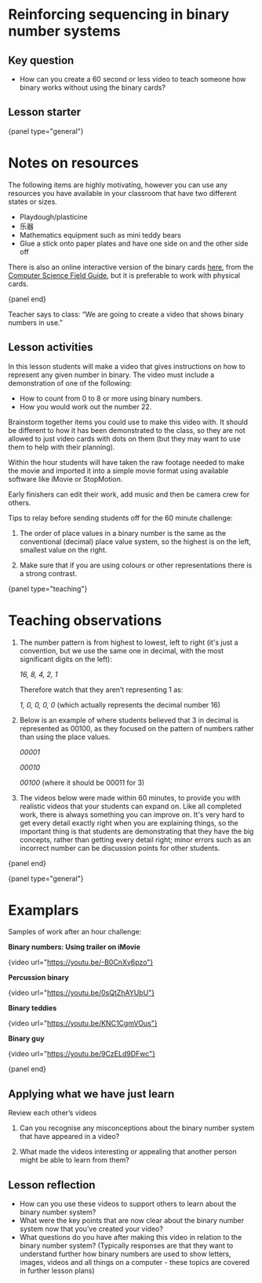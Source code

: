 # Reinforcing sequencing in binary number systems

## Key question

- How can you create a 60 second or less video to teach someone how binary works without using the binary cards?

## Lesson starter

{panel type="general"}

# Notes on resources

The following items are highly motivating, however you can use any resources you have available in your classroom that have two different states or sizes.

- Playdough/plasticine
- 乐器
- Mathematics equipment such as mini teddy bears
- Glue a stick onto paper plates and have one side on and the other side off

There is also an online interactive version of the binary cards [here](http://www.csfieldguide.org.nz/en/interactives/binary-cards/index.html?digits=8), from the [Computer Science Field Guide](http://www.csfieldguide.org.nz/), but it is preferable to work with physical cards.

{panel end}

Teacher says to class: “We are going to create a video that shows binary numbers in use.”

## Lesson activities

In this lesson students will make a video that gives instructions on how to represent any given number in binary. The video must include a demonstration of one of the following:

- How to count from 0 to 8 or more using binary numbers.
- How you would work out the number 22.

Brainstorm together items you could use to make this video with. It should be different to how it has been demonstrated to the class, so they are not allowed to just video cards with dots on them (but they may want to use them to help with their planning).

Within the hour students will have taken the raw footage needed to make the movie and imported it into a simple movie format using available software like iMovie or StopMotion.

Early finishers can edit their work, add music and then be camera crew for others.

Tips to relay before sending students off for the 60 minute challenge:

1. The order of place values in a binary number is the same as the conventional (decimal) place value system, so the highest is on the left, smallest value on the right.

2. Make sure that if you are using colours or other representations there is a strong contrast.

{panel type="teaching"}

# Teaching observations

1. The number pattern is from highest to lowest, left to right (it's just a convention, but we use the same one in decimal, with the most significant digits on the left):
    
    *16, 8, 4, 2, 1*
    
    Therefore watch that they aren’t representing 1 as:
    
    *1, 0, 0, 0, 0* (which actually represents the decimal number 16)

2. Below is an example of where students believed that 3 in decimal is represented as 00100, as they focused on the pattern of numbers rather than using the place values.
    
    *00001*
    
    *00010*
    
    *00100* (where it should be 00011 for 3)

3. The videos below were made within 60 minutes, to provide you with realistic videos that your students can expand on. Like all completed work, there is always something you can improve on. It's very hard to get every detail exactly right when you are explaining things, so the important thing is that students are demonstrating that they have the big concepts, rather than getting every detail right; minor errors such as an incorrect number can be discussion points for other students.

{panel end}

{panel type="general"}

# Examplars

Samples of work after an hour challenge:

**Binary numbers: Using trailer on iMovie**

{video url="https://youtu.be/-B0CnXv6pzo"}

**Percussion binary**

{video url="https://youtu.be/0sQtZhAYUbU"}

**Binary teddies**

{video url="https://youtu.be/KNC1CgmVOus"}

**Binary guy**

{video url="https://youtu.be/9CzELd9DFwc"}

{panel end}

## Applying what we have just learn

Review each other’s videos

1. Can you recognise any misconceptions about the binary number system that have appeared in a video?

2. What made the videos interesting or appealing that another person might be able to learn from them?

## Lesson reflection

- How can you use these videos to support others to learn about the binary number system?
- What were the key points that are now clear about the binary number system now that you’ve created your video?
- What questions do you have after making this video in relation to the binary number system? (Typically responses are that they want to understand further how binary numbers are used to show letters, images, videos and all things on a computer - these topics are covered in further lesson plans)